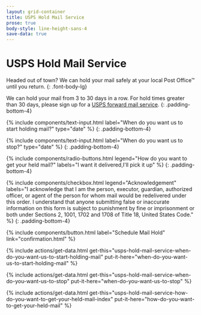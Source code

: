 ```yaml
---
layout: grid-container
title: USPS Hold Mail Service
prose: true
body-style: line-height-sans-4
save-data: true
---
```


# USPS Hold Mail Service

Headed out of town? We can hold your mail safely at your local Post Office™ until you return.
{: .font-body-lg}

We can hold your mail from 3 to 30 days in a row. For hold times greater than 30 days, please sign up for a [USPS forward mail service](https://www.usps.com/manage/forward.htm?_gl=1*1lbyg57*_ga*NTk4Mjc4NTczLjE2NTMzNTg2MjY.*_ga_3NXP3C8S9V*MTY1MzUxNTY0MS41LjEuMTY1MzUxNjM2OC4w).
{: .padding-bottom-4}

{% include components/text-input.html label="When do you want us to start holding mail?" type="date" %}
{: .padding-bottom-4}

{% include components/text-input.html label="When do you want us to stop?" type="date" %}
{: .padding-bottom-4}

{% include components/radio-buttons.html legend="How do you want to get your held mail?" labels="I want it delivered,I'll pick it up" %}
{: .padding-bottom-4}

{% include components/checkbox.html legend="Acknowledgement" labels="I acknowledge that I am the person, executor, guardian, authorized officer, or agent of the person for whom mail would be redelivered under this order. I understand that anyone submitting false or inaccurate information on this form is subject to punishment by fine or imprisonment or both under Sections 2, 1001, 1702 and 1708 of Title 18, United States Code." %}
{: .padding-bottom-4}

{% include components/button.html label="Schedule Mail Hold" link="confirmation.html" %}

{% include actions/get-data.html get-this="usps-hold-mail-service-when-do-you-want-us-to-start-holding-mail" put-it-here="when-do-you-want-us-to-start-holding-mail" %}

{% include actions/get-data.html get-this="usps-hold-mail-service-when-do-you-want-us-to-stop" put-it-here="when-do-you-want-us-to-stop" %}

{% include actions/get-data.html get-this="usps-hold-mail-service-how-do-you-want-to-get-your-held-mail-index" put-it-here="how-do-you-want-to-get-your-held-mail" %}
